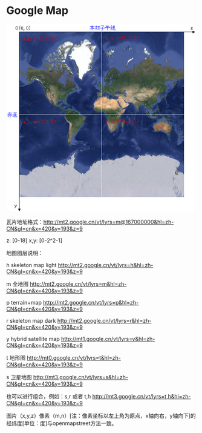 #   Google Map

![Alt text](../../assets/7.png)

瓦片地址格式：http://mt2.google.cn/vt/lyrs=m@167000000&hl=zh-CN&gl=cn&x=420&y=193&z=9 

z: [0-18]    x,y: [0-2^2-1]

地图图层说明：

h skeleton map light  http://mt2.google.cn/vt/lyrs=h&hl=zh-CN&gl=cn&x=420&y=193&z=9

m 全地图   http://mt2.google.cn/vt/lyrs=m&hl=zh-CN&gl=cn&x=420&y=193&z=9

p terrain+map  http://mt2.google.cn/vt/lyrs=p&hl=zh-CN&gl=cn&x=420&y=193&z=9

r skeleton map dark   http://mt2.google.cn/vt/lyrs=r&hl=zh-CN&gl=cn&x=420&y=193&z=9

y hybrid satellite map   http://mt1.google.cn/vt/lyrs=y&hl=zh-CN&gl=cn&x=420&y=193&z=9

t 地形图   http://mt0.google.cn/vt/lyrs=t&hl=zh-CN&gl=cn&x=420&y=193&z=9

s 卫星地图   http://mt3.google.cn/vt/lyrs=s&hl=zh-CN&gl=cn&x=420&y=193&z=9

也可以进行组合，例如：s,r 或者 t,h   http://mt3.google.cn/vt/lyrs=t,h&hl=zh-CN&gl=cn&x=420&y=193&z=9

图片（x,y,z）像素（m,n）[注：像素坐标以左上角为原点，x轴向右，y轴向下]的经纬度[单位：度]与openmapstreet方法一致。
